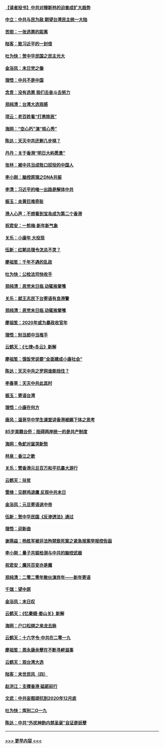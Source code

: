 #### [【读者投书】中共对穆斯林的迫害成扩大趋势](../pages/nsc993/n11791371.md?t=01141355) 
#### [中立：中共与民为敌 期望台湾民主统一大陆](../pages/nsc993/n11790392.md?t=01141355) 
#### [苦胆：一张选票的距离](../pages/nsc993/n11788914.md?t=01141355) 
#### [陆客：致习近平的一封信](../pages/nsc993/n11788867.md?t=01141355) 
#### [吐为快：贺中华民国之民主光大](../pages/nsc993/n11788618.md?t=01141355) 
#### [金浴凤：末日党之像](../pages/nsc993/n11787475.md?t=01141355) 
#### [理悟：中共不是中国](../pages/nsc993/n11787463.md?t=01141355) 
#### [念贲：没有选票  我们去奋斗去努力](../pages/nsc993/n11787398.md?t=01141355) 
#### [郑纯清：台湾大选观感](../pages/nsc993/n11786210.md?t=01141355) 
#### [项云：老百姓看“打黑除恶”](../pages/nsc993/n11785398.md?t=01141355) 
#### [海网：“空心朽”演“核心秀”](../pages/nsc993/n11783874.md?t=01141355) 
#### [陈达：天灭中共还剩几步棋？](../pages/nsc993/n11783719.md?t=01141355) 
#### [丹丹：关于香港“明日大屿愿景”](../pages/nsc993/n11783273.md?t=01141355) 
#### [张林：被中共当成牲口奴役的中国人](../pages/nsc993/n11782397.md?t=01141355) 
#### [李小刚：脑控原理之DNA共振](../pages/nsc993/n11780962.md?t=01141355) 
#### [李清：习近平的唯一出路是解体中共](../pages/nsc993/n11780866.md?t=01141355) 
#### [振玉：炎黄巨难奇耻](../pages/nsc993/n11779632.md?t=01141355) 
#### [港人心声：不想看到宝岛成为第二个香港](../pages/nsc993/n11778817.md?t=01141355) 
#### [祝君安：一剪梅‧新年新气象](../pages/nsc993/n11776340.md?t=01141355) 
#### [关乐：小康年 大役现](../pages/nsc993/n11774213.md?t=01141355) 
#### [伍新：红朝总理令怎总不灵？](../pages/nsc993/n11770813.md?t=01141355) 
#### [廖祖笙：千年不遇的乱政](../pages/nsc993/n11770373.md?t=01141355) 
#### [吐为快：公检法司快收手](../pages/nsc993/n11770359.md?t=01141355) 
#### [郑纯清：恶党末日临 动辄挨掌嘴](../pages/nsc993/n11769912.md?t=01141355) 
#### [关乐：就王志民下台寄语有良港警](../pages/nsc993/n11769903.md?t=01141355) 
#### [郑纯清：恶党末日临 动辄挨掌嘴](../pages/nsc993/n11769356.md?t=01141355) 
#### [廖祖笙：2020年或为暴政收官年](../pages/nsc993/n11768216.md?t=01141355) 
#### [理悟：别当郎中当推手](../pages/nsc993/n11768243.md?t=01141355) 
#### [云鹤天：《七律▪冬云》新解](../pages/nsc993/n11768204.md?t=01141355) 
#### [廖祖笙：饿饭党说要“全面建成小康社会”](../pages/nsc993/n11767482.md?t=01141355) 
#### [陈达：天灭中共之罗网谁能挡住？](../pages/nsc993/n11767465.md?t=01141355) 
#### [李春草：天灭中共此其时](../pages/nsc993/n11767452.md?t=01141355) 
#### [振玉：寄语台湾](../pages/nsc993/n11767432.md?t=01141355) 
#### [理悟：小康在何方](../pages/nsc993/n11767394.md?t=01141355) 
#### [唐风：温哥华中学生课堂讲香港被踢下体之思考](../pages/nsc993/n11766848.md?t=01141355) 
#### [85岁美籍台侨：阻碍两岸统一的是共产制度](../pages/nsc993/n11765043.md?t=01141355) 
#### [海网：龟蛇对鼠哭新愁](../pages/nsc993/n11764895.md?t=01141355) 
#### [林泉：香江之歌](../pages/nsc993/n11764415.md?t=01141355) 
#### [关乐：赞香港元旦百万和平抗暴大游行](../pages/nsc993/n11764382.md?t=01141355) 
#### [云鹤天：扶贫](../pages/nsc993/n11764245.md?t=01141355) 
#### [雪绮：见群鸡退鹰  反观中共末日](../pages/nsc993/n11762112.md?t=01141355) 
#### [金浴凤：元旦寄语迷中帝](../pages/nsc993/n11761788.md?t=01141355) 
#### [伍新：贺中华民国《反渗透法》通过](../pages/nsc993/n11761994.md?t=01141355) 
#### [理悟：迎新曲](../pages/nsc993/n11761152.md?t=01141355) 
#### [谢燕益：杨胜军被非法拘禁致死案之紧急报案举报控告函](../pages/nsc993/n11756134.md?t=01141355) 
#### [李小刚：量子共振检测与中共的脑控武器](../pages/nsc993/n11754518.md?t=01141355) 
#### [祝君安：魔共百变亦是魔](../pages/nsc993/n11754469.md?t=01141355) 
#### [郑纯清：二零二零年散伙演弃年——新年寄语](../pages/nsc993/n11754195.md?t=01141355) 
#### [千瑞：望中原](../pages/nsc993/n11754159.md?t=01141355) 
#### [金浴凤：末日叹](../pages/nsc993/n11752359.md?t=01141355) 
#### [云鹤天：《忆秦娥‧娄山关》新解](../pages/nsc993/n11752348.md?t=01141355) 
#### [海网：户口松绑之来龙去脉](../pages/nsc993/n11752328.md?t=01141355) 
#### [云鹤天：十六字令‧中共在二零一九](../pages/nsc993/n11752305.md?t=01141355) 
#### [廖祖笙：周永康余孽在不断寻衅滋事](../pages/nsc993/n11751013.md?t=01141355) 
#### [云鹤天：观台湾大选](../pages/nsc993/n11751007.md?t=01141355) 
#### [陆客：末世民风（四）](../pages/nsc993/n11749203.md?t=01141355) 
#### [赵洪江：支撑香港 砥砺前行](../pages/nsc993/n11748482.md?t=01141355) 
#### [文武：中共妄图顽抗到2020年12月底](../pages/nsc993/n11748446.md?t=01141355) 
#### [吐为快：挥别二O一九](../pages/nsc993/n11748411.md?t=01141355) 
#### [陈达：中共“外扰神韵内禁圣诞”自证是妖孽](../pages/nsc993/n11748226.md?t=01141355) 

----
#### [ >>> 更早内容 <<< ](../indexes/nsc993-earlier.md)
